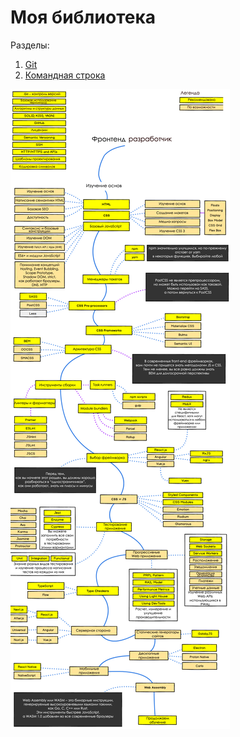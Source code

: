 # Моя библиотека

Разделы:
1. [Git](https://github.com/Holiden/Library/blob/master/Pages/Git.md)
2. [Командная строка](https://github.com/Holiden/Library/blob/master/Pages/CLI.md)

![Roadmap](https://github.com/Holiden/Library/blob/master/Assets/roadmap.jpg)
